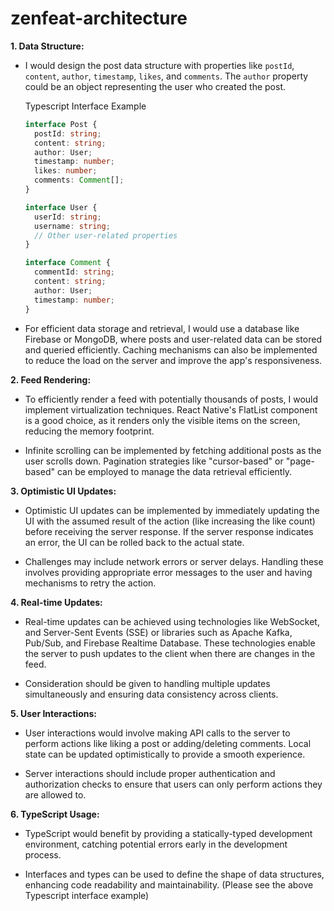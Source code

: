 # zenfeat-architecture

**1. Data Structure:**
- I would design the post data structure with properties like `postId`, `content`, `author`, `timestamp`, `likes`, and `comments`. The `author` property could be an object representing the user who created the post.

  Typescript Interface Example
  ```typescript
  interface Post {
    postId: string;
    content: string;
    author: User;
    timestamp: number;
    likes: number;
    comments: Comment[];
  }

  interface User {
    userId: string;
    username: string;
    // Other user-related properties
  }

  interface Comment {
    commentId: string;
    content: string;
    author: User;
    timestamp: number;
  }
  ```

- For efficient data storage and retrieval, I would use a database like Firebase or MongoDB, where posts and user-related data can be stored and queried efficiently. Caching mechanisms can also be implemented to reduce the load on the server and improve the app's responsiveness.

**2. Feed Rendering:**
- To efficiently render a feed with potentially thousands of posts, I would implement virtualization techniques. React Native's FlatList component is a good choice, as it renders only the visible items on the screen, reducing the memory footprint.
  
- Infinite scrolling can be implemented by fetching additional posts as the user scrolls down. Pagination strategies like "cursor-based" or "page-based" can be employed to manage the data retrieval efficiently.

**3. Optimistic UI Updates:**
- Optimistic UI updates can be implemented by immediately updating the UI with the assumed result of the action (like increasing the like count) before receiving the server response. If the server response indicates an error, the UI can be rolled back to the actual state.

- Challenges may include network errors or server delays. Handling these involves providing appropriate error messages to the user and having mechanisms to retry the action.

**4. Real-time Updates:**
- Real-time updates can be achieved using technologies like WebSocket, and Server-Sent Events (SSE) or libraries such as Apache Kafka, Pub/Sub, and Firebase Realtime Database. These technologies enable the server to push updates to the client when there are changes in the feed.

- Consideration should be given to handling multiple updates simultaneously and ensuring data consistency across clients.

**5. User Interactions:**
- User interactions would involve making API calls to the server to perform actions like liking a post or adding/deleting comments. Local state can be updated optimistically to provide a smooth experience.

- Server interactions should include proper authentication and authorization checks to ensure that users can only perform actions they are allowed to.

**6. TypeScript Usage:**
- TypeScript would benefit by providing a statically-typed development environment, catching potential errors early in the development process.

- Interfaces and types can be used to define the shape of data structures, enhancing code readability and maintainability. (Please see the above Typescript interface example)
